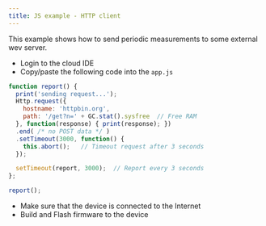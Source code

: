 ```yaml
---
title: JS example - HTTP client
---
```


This example shows how to send periodic measurements to some external
wev server.

- Login to the cloud IDE
- Copy/paste the following code into the `app.js`

```javascript
function report() {
  print('sending request...');
  Http.request({
    hostname: 'httpbin.org',
    path: '/get?n=' + GC.stat().sysfree  // Free RAM
  }, function(response) { print(response); })
  .end( /* no POST data */ )
  .setTimeout(3000, function() {
    this.abort();   // Timeout request after 3 seconds
  });

  setTimeout(report, 3000);  // Report every 3 seconds
};

report();
```

- Make sure that the device is connected to the Internet
- Build and Flash firmware to the device
